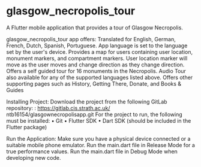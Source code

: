 # glasgow_necropolis_tour

A Flutter mobile application that provides a tour of Glasgow Necropolis.

glasgow_necropolis_tour app offers:
    Translated for English, German, French, Dutch, Spanish, Portuguese. App language is set to the language set by the user's device.
    Provides a map for users containing user location, monument markers, and compartment markers.
    User location marker will move as the user moves and change direction as they change direction.
    Offers a self guided tour for 16 monuments in the Necropolis.
    Audio Tour also available for any of the supported languages listed above.
    Offers other supporting pages such as History, Getting There, Donate, and Books & Guides

Installing Project:
    Download the project from the following GitLab repository: : https://gitlab.cis.strath.ac.uk/ ntb16154/glasgownecropolisapp.git
    For the project to run, the following must be installed:
        •	Git
        •	Flutter SDK
        •	Dart SDK (should be included in the Flutter package)

Run the Application:
    Make sure you have a physical device connected or a suitable mobile phone emulator.
    Run the main.dart file in Release Mode for a true performance values.
    Run the main.dart file in Debug Mode when developing new code.
